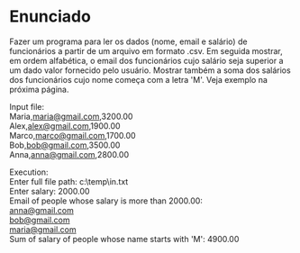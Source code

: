 # Enunciado

Fazer um programa para ler os dados (nome, email e salário)
de funcionários a partir de um arquivo em formato .csv.
Em seguida mostrar, em ordem alfabética, o email dos
funcionários cujo salário seja superior a um dado valor
fornecido pelo usuário.
Mostrar também a soma dos salários dos funcionários cujo
nome começa com a letra 'M'.
Veja exemplo na próxima página.

Input file:\
Maria,maria@gmail.com,3200.00\
Alex,alex@gmail.com,1900.00\
Marco,marco@gmail.com,1700.00\
Bob,bob@gmail.com,3500.00\
Anna,anna@gmail.com,2800.00

Execution:\
Enter full file path: c:\temp\in.txt\
Enter salary: 2000.00\
Email of people whose salary is more than 2000.00:\
anna@gmail.com\
bob@gmail.com\
maria@gmail.com\
Sum of salary of people whose name starts with 'M': 4900.00